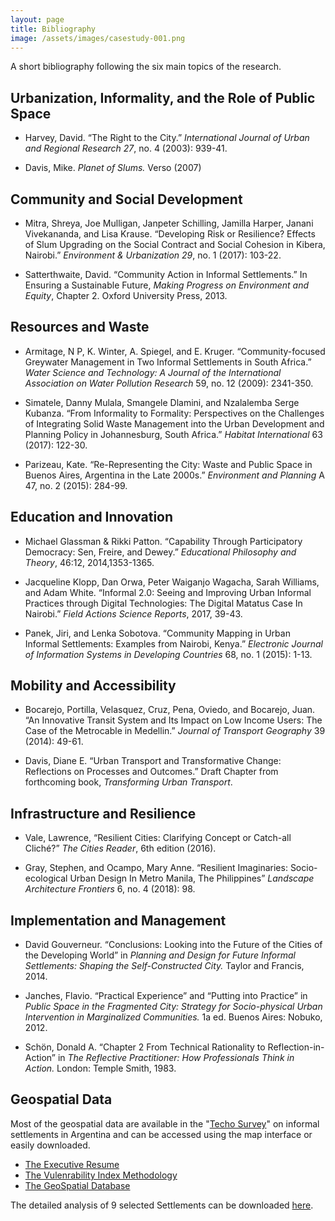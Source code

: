 ```yaml
---
layout: page
title: Bibliography
image: /assets/images/casestudy-001.png
---
```


A short bibliography following the six main topics of the research.

## Urbanization, Informality, and the Role of Public Space

 * Harvey, David. “The Right to the City.” _International Journal of Urban and Regional Research 27_, no. 4 (2003): 939-41.

 * Davis, Mike. _Planet of Slums._ Verso (2007)

## Community and Social Development

 * Mitra, Shreya, Joe Mulligan, Janpeter Schilling, Jamilla Harper, Janani Vivekananda, and Lisa Krause. “Developing Risk or Resilience? Effects of Slum Upgrading on the Social Contract and Social Cohesion in Kibera, Nairobi.” _Environment & Urbanization 29_, no. 1 (2017): 103-22.

 * Satterthwaite, David. “Community Action in Informal Settlements.” In Ensuring a Sustainable Future, _Making Progress on Environment and Equity_, Chapter 2. Oxford University Press, 2013.

## Resources and Waste

 * Armitage, N P, K. Winter, A. Spiegel, and E. Kruger. “Community-focused Greywater Management in Two Informal Settlements in South Africa.” _Water Science and Technology: A Journal of the International Association on Water Pollution Research_ 59, no. 12 (2009): 2341-350.

 * Simatele, Danny Mulala, Smangele Dlamini, and Nzalalemba Serge Kubanza. “From Informality to Formality: Perspectives on the Challenges of Integrating Solid Waste Management into the Urban Development and Planning Policy in Johannesburg, South Africa.” _Habitat International_ 63 (2017): 122-30.

 * Parizeau, Kate. “Re-Representing the City: Waste and Public Space in Buenos Aires, Argentina in the Late 2000s.” _Environment and Planning_ A 47, no. 2 (2015): 284-99.

## Education and Innovation

 * Michael Glassman & Rikki Patton. “Capability Through Participatory Democracy: Sen, Freire, and Dewey.” _Educational Philosophy and Theory_, 46:12, 2014,1353-1365.

 * Jacqueline Klopp, Dan Orwa, Peter Waiganjo Wagacha, Sarah Williams, and Adam White. “Informal 2.0: Seeing and Improving Urban Informal Practices through Digital Technologies: The Digital Matatus Case In Nairobi.” _Field Actions Science Reports_, 2017, 39-43.

 * Panek, Jiri, and Lenka Sobotova. “Community Mapping in Urban Informal Settlements: Examples from Nairobi, Kenya.” _Electronic Journal of Information Systems in Developing Countries_ 68, no. 1 (2015): 1-13.

## Mobility and Accessibility

 * Bocarejo, Portilla, Velasquez, Cruz, Pena, Oviedo, and Bocarejo, Juan. “An Innovative Transit System and Its Impact on Low Income Users: The Case of the Metrocable in Medellin.” _Journal of Transport Geography_ 39 (2014): 49-61.

 * Davis, Diane E. “Urban Transport and Transformative Change: Reflections on Processes and Outcomes.” Draft Chapter from forthcoming book, _Transforming Urban Transport_.

## Infrastructure and Resilience

 * Vale, Lawrence, “Resilient Cities: Clarifying Concept or Catch-all Cliché?” _The Cities Reader_, 6th edition (2016).

 * Gray, Stephen, and Ocampo, Mary Anne. “Resilient Imaginaries: Socio-ecological Urban Design In Metro Manila, The Philippines” _Landscape Architecture Frontiers_ 6, no. 4 (2018): 98.

## Implementation and Management

* David Gouverneur. “Conclusions: Looking into the Future of the Cities of the Developing World” in _Planning and Design for Future Informal Settlements: Shaping the Self-Constructed City._ Taylor and Francis, 2014.

 * Janches, Flavio. “Practical Experience” and “Putting into Practice” in _Public Space in the Fragmented City: Strategy for Socio-physical Urban Intervention in Marginalized Communities._ 1a ed. Buenos Aires: Nobuko, 2012.

 * Schön, Donald A. “Chapter 2 From Technical Rationality to Reflection-in-Action” in _The Reflective Practitioner: How Professionals Think in Action._ London: Temple Smith, 1983.

## Geospatial Data

Most of the geospatial data are available in the "[Techo Survey](http://relevamiento.techo.org.ar/)" on informal settlements in Argentina and can be accessed using the map interface or easily downloaded.

 * [The Executive Resume](http://relevamiento.techo.org.ar/downloads/informe_relevamiento_TECHO_2016.pdf)
 * [The Vulenrability Index Methodology](http://relevamiento.techo.org.ar/downloads/ivt_metodologia.pdf)
 * [The GeoSpatial Database](http://ec2-107-22-80-86.compute-1.amazonaws.com/download/2016)

The detailed analysis of 9 selected Settlements can be downloaded [here](\assets\downloads\ArgentinaCaseStudies.pdf).
